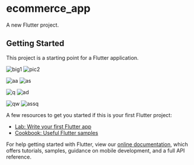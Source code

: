 # ecommerce_app

A new Flutter project.

## Getting Started

This project is a starting point for a Flutter application.


![big1](https://user-images.githubusercontent.com/71689069/183072931-6cab166b-0816-4072-b042-662db38af231.png)
![pic2](https://user-images.githubusercontent.com/71689069/183072936-e5eafbe9-77bf-4239-84a7-988bab5c1d43.png)


![aa](https://user-images.githubusercontent.com/71689069/183073057-424bc7ef-4f66-4c3c-a4ce-6f5001fcb61b.png)
![as](https://user-images.githubusercontent.com/71689069/183073062-50bfddbd-8ef5-4087-b384-07e720d9e71b.png)



![q](https://user-images.githubusercontent.com/71689069/183073158-cee272b0-7f5f-470f-8a69-d7f74ad0e496.png)
![ad](https://user-images.githubusercontent.com/71689069/183073165-a812974f-394e-49f1-933c-7833972ae6bd.png)



![qw](https://user-images.githubusercontent.com/71689069/183073216-1e28b675-df28-4ea8-b43a-a7e6beb23c5d.png)
![assq](https://user-images.githubusercontent.com/71689069/183073222-9b9a0829-aa0f-49f9-8a95-b6a3d281639a.png)



A few resources to get you started if this is your first Flutter project:

- [Lab: Write your first Flutter app](https://flutter.dev/docs/get-started/codelab)
- [Cookbook: Useful Flutter samples](https://flutter.dev/docs/cookbook)

For help getting started with Flutter, view our
[online documentation](https://flutter.dev/docs), which offers tutorials,
samples, guidance on mobile development, and a full API reference.
